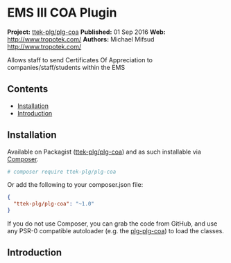 # EMS III COA Plugin

__Project:__ [ttek-plg/plg-coa](http://packagist.org/packages/ttek-plg/plg-coa)
__Published:__ 01 Sep 2016
__Web:__ <http://www.tropotek.com/>
__Authors:__ Michael Mifsud <http://www.tropotek.com/>  
  
Allows staff to send Certificates Of Appreciation to companies/staff/students within the EMS

## Contents

- [Installation](#installation)
- [Introduction](#introduction)



## Installation

Available on Packagist ([ttek-plg/plg-coa](http://packagist.org/packages/ttek-plg/plg-coa))
and as such installable via [Composer](http://getcomposer.org/).

```bash
# composer require ttek-plg/plg-coa
```

Or add the following to your composer.json file:

```json
{
  "ttek-plg/plg-coa": "~1.0"
}
```

If you do not use Composer, you can grab the code from GitHub, and use any
PSR-0 compatible autoloader (e.g. the [plg-plg-coa](https://github.com/tropotek/plg-plg-coa))
to load the classes.

## Introduction





  
  